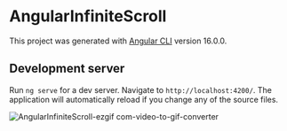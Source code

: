 # AngularInfiniteScroll

This project was generated with [Angular CLI](https://github.com/angular/angular-cli) version 16.0.0.

## Development server

Run `ng serve` for a dev server. Navigate to `http://localhost:4200/`. The application will automatically reload if you change any of the source files.


![AngularInfiniteScroll-ezgif com-video-to-gif-converter](https://github.com/amouhtal/angular-infinite-scroll/assets/61628581/ca5f3967-fe50-4e5c-a3af-9b4f178b3d93)
